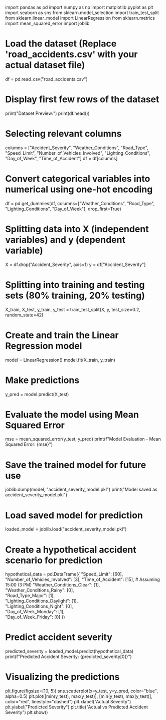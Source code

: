 import pandas as pd
import numpy as np
import matplotlib.pyplot as plt
import seaborn as sns
from sklearn.model_selection import train_test_split
from sklearn.linear_model import LinearRegression
from sklearn.metrics import mean_squared_error
import joblib

# Load the dataset (Replace 'road_accidents.csv' with your actual dataset file)
df = pd.read_csv("road_accidents.csv")

# Display first few rows of the dataset
print("Dataset Preview:")
print(df.head())

# Selecting relevant columns
columns = ["Accident_Severity", "Weather_Conditions", "Road_Type", "Speed_Limit", 
           "Number_of_Vehicles_Involved", "Lighting_Conditions", "Day_of_Week", "Time_of_Accident"]
df = df[columns]

# Convert categorical variables into numerical using one-hot encoding
df = pd.get_dummies(df, columns=["Weather_Conditions", "Road_Type", "Lighting_Conditions", "Day_of_Week"], drop_first=True)

# Splitting data into X (independent variables) and y (dependent variable)
X = df.drop("Accident_Severity", axis=1)
y = df["Accident_Severity"]

# Splitting into training and testing sets (80% training, 20% testing)
X_train, X_test, y_train, y_test = train_test_split(X, y, test_size=0.2, random_state=42)

# Create and train the Linear Regression model
model = LinearRegression()
model.fit(X_train, y_train)

# Make predictions
y_pred = model.predict(X_test)

# Evaluate the model using Mean Squared Error
mse = mean_squared_error(y_test, y_pred)
print(f"Model Evaluation - Mean Squared Error: {mse}")

# Save the trained model for future use
joblib.dump(model, "accident_severity_model.pkl")
print("Model saved as accident_severity_model.pkl")

# Load saved model for prediction
loaded_model = joblib.load("accident_severity_model.pkl")

# Create a hypothetical accident scenario for prediction
hypothetical_data = pd.DataFrame({
    "Speed_Limit": [60],
    "Number_of_Vehicles_Involved": [3],
    "Time_of_Accident": [15],  # Assuming 15:00 (3 PM)
    "Weather_Conditions_Clear": [1],  
    "Weather_Conditions_Rainy": [0],  
    "Road_Type_Major": [1],  
    "Lighting_Conditions_Daylight": [1],  
    "Lighting_Conditions_Night": [0],  
    "Day_of_Week_Monday": [1],  
    "Day_of_Week_Friday": [0]
})

# Predict accident severity
predicted_severity = loaded_model.predict(hypothetical_data)
print(f"Predicted Accident Severity: {predicted_severity[0]}")

# Visualizing the predictions
plt.figure(figsize=(10, 5))
sns.scatterplot(x=y_test, y=y_pred, color="blue", alpha=0.5)
plt.plot([min(y_test), max(y_test)], [min(y_test), max(y_test)], color="red", linestyle="dashed")
plt.xlabel("Actual Severity")
plt.ylabel("Predicted Severity")
plt.title("Actual vs Predicted Accident Severity")
plt.show()
